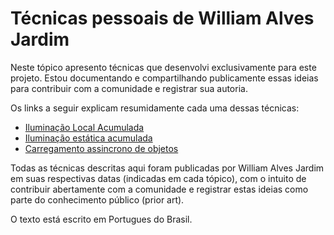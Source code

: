 # Técnicas pessoais de William Alves Jardim
Neste tópico apresento técnicas que desenvolvi exclusivamente para este projeto.
Estou documentando e compartilhando publicamente essas ideias para contribuir com a comunidade e registrar sua autoria.

Os links a seguir explicam resumidamente cada uma dessas técnicas:

 - [Iluminação Local Acumulada](./tecnicas/iluminacaoLocalAcumulada.md)
 - [Iluminação estática acumulada](./tecnicas/staticAccumulatedLights.md)
 - [Carregamento assincrono de objetos](./tecnicas/carregamentoAssincronoObjeto.md)

Todas as técnicas descritas aqui foram publicadas por William Alves Jardim em suas respectivas datas (indicadas em cada tópico), com o intuito de contribuir abertamente com a comunidade e registrar estas ideias como parte do conhecimento público (prior art).

O texto está escrito em Portugues do Brasil.